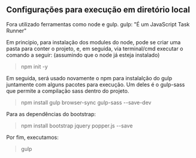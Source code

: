 <h2> Configurações para execução em diretório local </h2>

Fora utilizado ferramentas como node e gulp. 
gulp: "É um JavaScript Task Runner"

Em principio, para instalação dos modules do node, pode se criar uma pasta para conter o projeto, e, em seguida, via terminal/cmd executar o comando a seguir: (assumindo que o node já esteja instalado)

>npm init -y

Em seguida, será usado novamente o npm para instalalção do gulp juntamente com alguns pacotes para execução. Um deles é o gulp-sass que permite a compilação sass dentro do projeto.

>npm install gulp browser-sync gulp-sass --save-dev

Para as dependências do bootstrap:

>npm install bootstrap jquery popper.js --save

Por fim, executamos:

>gulp

